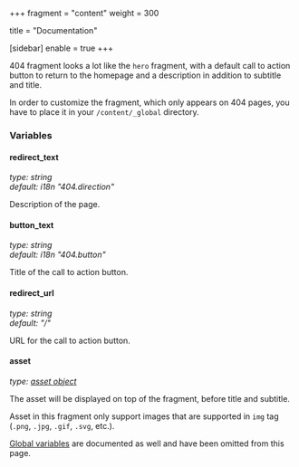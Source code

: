 +++
fragment = "content"
weight = 300

title = "Documentation"

[sidebar]
  enable = true
+++

404 fragment looks a lot like the `hero` fragment, with a default call to action button to return to the homepage and a description in addition to subtitle and title.

In order to customize the fragment, which only appears on 404 pages, you have to place it in your `/content/_global` directory.

### Variables

#### redirect_text
*type: string*  
*default: i18n "404.direction"*

Description of the page.

#### button_text
*type: string*  
*default: i18n "404.button"*

Title of the call to action button.

#### redirect_url
*type: string*  
*default: "/"*

URL for the call to action button.

#### asset
*type: [asset object](/docs/global-variables/#asset)*

The asset will be displayed on top of the fragment, before title and subtitle.

Asset in this fragment only support images that are supported in `img` tag (`.png`, `.jpg`, `.gif`, `.svg`, etc.).

[Global variables](/docs/global-variables) are documented as well and have been omitted from this page.
